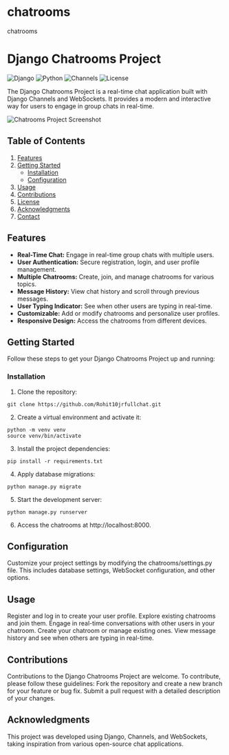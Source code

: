 # chatrooms
chatrooms

# Django Chatrooms Project

![Django](https://img.shields.io/badge/Django-4.x-brightgreen)
![Python](https://img.shields.io/badge/Python-3.x-blue)
![Channels](https://img.shields.io/badge/Channels-4.x-orange)
![License](https://img.shields.io/badge/License-MIT-red)

The Django Chatrooms Project is a real-time chat application built with Django Channels and WebSockets. It provides a modern and interactive way for users to engage in group chats in real-time.

![Chatrooms Project Screenshot](/screenshot.png)

## Table of Contents

1. [Features](#features)
2. [Getting Started](#getting-started)
   - [Installation](#installation)
   - [Configuration](#configuration)
3. [Usage](#usage)
4. [Contributions](#contributions)
5. [License](#license)
6. [Acknowledgments](#acknowledgments)
7. [Contact](#contact)

## Features

- **Real-Time Chat:** Engage in real-time group chats with multiple users.
- **User Authentication:** Secure registration, login, and user profile management.
- **Multiple Chatrooms:** Create, join, and manage chatrooms for various topics.
- **Message History:** View chat history and scroll through previous messages.
- **User Typing Indicator:** See when other users are typing in real-time.
- **Customizable:** Add or modify chatrooms and personalize user profiles.
- **Responsive Design:** Access the chatrooms from different devices.

## Getting Started

Follow these steps to get your Django Chatrooms Project up and running:


### Installation

1. Clone the repository:
```
git clone https://github.com/Rohit10jrfullchat.git
```
2. Create a virtual environment and activate it:
```
python -m venv venv
source venv/bin/activate
```
3. Install the project dependencies:
```
pip install -r requirements.txt
```
4. Apply database migrations:
```
python manage.py migrate
```
5. Start the development server:
```
python manage.py runserver
```
6. Access the chatrooms at http://localhost:8000.

## Configuration

Customize your project settings by modifying the chatrooms/settings.py file. This includes database settings, WebSocket configuration, and other options.

## Usage

Register and log in to create your user profile.
Explore existing chatrooms and join them.
Engage in real-time conversations with other users in your chatroom.
Create your chatroom or manage existing ones.
View message history and see when others are typing in real-time.

## Contributions

Contributions to the Django Chatrooms Project are welcome. To contribute, please follow these guidelines:
Fork the repository and create a new branch for your feature or bug fix.
Submit a pull request with a detailed description of your changes.

## Acknowledgments

This project was developed using Django, Channels, and WebSockets, taking inspiration from various open-source chat applications.
